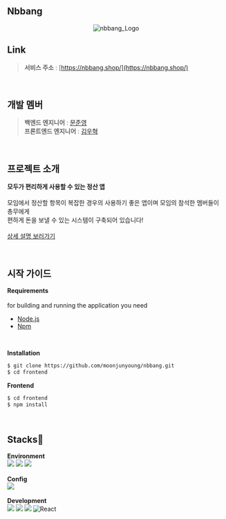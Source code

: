 ## Nbbang 

<p align="center">
  <img src="https://github.com/moonjunyoung/nbbang/assets/117567934/33e361d7-466a-4142-b98d-011f225e2083" alt="nbbang_Logo">
</p>

  
## Link
  
> __서비스 주소__ : [https://nbbang.shop/](https://nbbang.shop/)

<br/>

## 개발 멤버

> __백엔드 엔지니어__ : [문준영](https://github.com/moonjunyoung)<br/>
> __프론트엔드 엔지니어__ : [김우혁](https://github.com/WooHyucks)

<br/>

## 프로젝트 소개

**모두가 편리하게 사용할 수 있는 정산 앱**
<br/>
<br/>
  모임에서 정산할 항목이 복잡한 경우의 사용하기 좋은 앱이며 모임의 참석한 멤버들이 총무에게 <br/>
  편하게 돈을 보낼 수 있는 시스템이 구축되어 있습니다!
<br/>
<br/>
[상세 설명 보러가기](https://github.com/moonjunyoung/nbbang/blob/master/README.md)


<br/>

## 시작 가이드

**Requirements**
<br/>
<br/>
for building and running the application you need
 - [Node.js](https://nodejs.org/en)
 - [Npm](https://www.npmjs.com/)
<br/>

**Installation**
<br/>
```bash
$ git clone https://github.com/moonjunyoung/nbbang.git
$ cd frontend
```

**Frontend**
<br/>
```bash
$ cd frontend
$ npm install
```


<br/>

## Stacks🚀

**Environment**
<br/>
<img src="https://img.shields.io/badge/visualstudiocode-007ACC?style=for-the-badge&logo=visualstudiocode&logoColor=white">
<img src="https://img.shields.io/badge/github-181717?style=for-the-badge&logo=github&logoColor=white">
<img src="https://img.shields.io/badge/git-F05032?style=for-the-badge&logo=git&logoColor=white">
<br/>
<br/>
**Config**
<br/>
<img src="https://img.shields.io/badge/npm-CB3837?style=for-the-badge&logo=npm&logoColor=white">
<br/>
<br/>
**Development**
<br/>
<img src="https://img.shields.io/badge/javascript-F7DF1E?style=for-the-badge&logo=javascript&logoColor=black">
<img src="https://img.shields.io/badge/html5-E34F26?style=for-the-badge&logo=html5&logoColor=white">
<img src="https://img.shields.io/badge/css-1572B6?style=for-the-badge&logo=css3&logoColor=white">
![React](https://img.shields.io/badge/react-444444?style=for-the-badge&logo=react)
<br/>
<br/>
